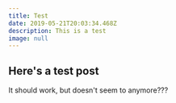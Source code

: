 ```yaml
---
title: Test
date: 2019-05-21T20:03:34.468Z
description: This is a test
image: null
---
```

## Here's a test post

It should work, but doesn't seem to anymore???

